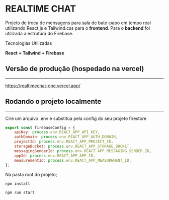 # REALTIME CHAT
Projeto de troca de mensagens para sala de bate-papo em tempo real utilizando React.js e Tailwind.css para o **frontend**. Para o **backend** foi utilizada a estrutura do Firebase.

Tecnologias Utilizadas

**React +  Tailwind + Firebase**

## Versão de produção (hospedado na vercel)

---

https://realtimechat-one.vercel.app/

## Rodando o projeto localmente

---

Crie um arquivo .env e substitua pela config do seu projeto firestore

```jsx
export const firebaseConfig = {
    apiKey: process.env.REACT_APP_API_KEY,
    authDomain: process.env.REACT_APP_AUTH_DOMAIN,
    projectId: process.env.REACT_APP_PROJECT_ID,
    storageBucket: process.env.REACT_APP_STORAGE_BUCKET,
    messagingSenderId: process.env.REACT_APP_MESSAGING_SENDER_ID,
    appId: process.env.REACT_APP_APP_ID,
    measurementId: process.env.REACT_APP_MEASUREMENT_ID,
};
```

Na pasta root do projeto;

`npm install` 

`npm run start`
